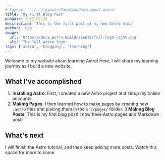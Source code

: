 ```yaml
---
# layout: '../../layouts/MarkdownPostLayout.astro'
title: 'My First Blog Post'
pubDate: 2022-07-20
description: 'This is the first post of my new Astro blog'
author: 'Leo'
image: 
  url: 'https://docs.astro.build/assets/full-logo-light.png'
  alt: 'The full Astro logo'
tags: ['astro', 'blogging', 'learning']
---
```


Welcome to my website about learning Astro! Here, I will share my learning journey as I build a new website.

## What I've accomplished

1. **Installing Astro**: First, I created a new Astro project and setup my online accounts.
2. **Making Pages**: I then learned how to make pages by creating new `.astro` files and placing them in the `src/pages/` foilder.
3 **Making Blog Posts**: This is my first blog post! I now have Astro pages and Markdown post!

## What's next
I will finish the Astro tutorial, and then keep adding more posts. Watch this space for more to come.
